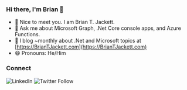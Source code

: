 ### Hi there, I'm Brian 👋

- 🔭 Nice to meet you.  I am Brian T. Jackett.
- 💬 Ask me about Microsoft Graph, .Net Core console apps, and Azure Functions.
- 📰 I blog ~monthly about .Net and Microsoft topics at [https://BrianTJackett.com](https://BrianTJackett.com)
- 😄 Pronouns: He/Him

### Connect ###
![LinkedIn](https://img.shields.io/badge/LinkedIn--_.svg?style=social&logo=linkedin&url=https://www.linkedin.com/in/BrianTJackett)
![Twitter Follow](https://img.shields.io/twitter/follow/briantjackett?label=Follow&style=social)
